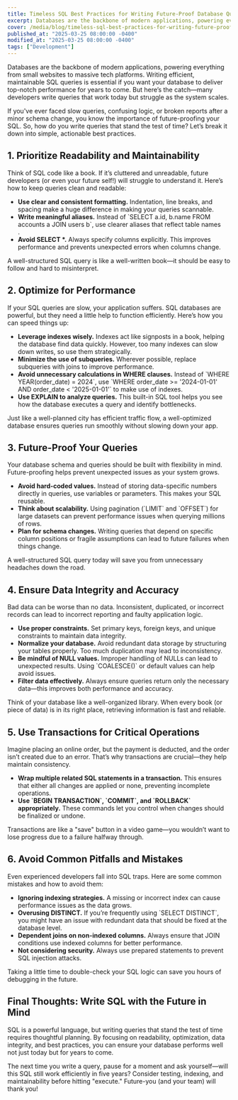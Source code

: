 ```yaml
---
title: Timeless SQL Best Practices for Writing Future-Proof Database Queries
excerpt: Databases are the backbone of modern applications, powering everything from small websites to massive tech platforms. Writing efficient...
cover: /media/blog/timeless-sql-best-practices-for-writing-future-proof-database-queries/cover.webp
published_at: "2025-03-25 08:00:00 -0400"
modified_at: "2025-03-25 08:00:00 -0400"
tags: ["Development"]
---
```


Databases are the backbone of modern applications, powering everything from small websites to massive tech platforms. Writing efficient, maintainable SQL queries is essential if you want your database to deliver top-notch performance for years to come. But here’s the catch—many developers write queries that work today but struggle as the system scales.

If you've ever faced slow queries, confusing logic, or broken reports after a minor schema change, you know the importance of future-proofing your SQL. So, how do you write queries that stand the test of time? Let’s break it down into simple, actionable best practices.

## 1. Prioritize Readability and Maintainability

Think of SQL code like a book. If it’s cluttered and unreadable, future developers (or even your future self!) will struggle to understand it. Here’s how to keep queries clean and readable:

<ul>
<li><strong>Use clear and consistent formatting.</strong> Indentation, line breaks, and spacing make a huge difference in making your queries scannable.</li>
<li><strong>Write meaningful aliases.</strong> Instead of `SELECT a.id, b.name FROM accounts a JOIN users b`, use clearer aliases that reflect table names</li>.
<li><strong>Avoid SELECT *.</strong> Always specify columns explicitly. This improves performance and prevents unexpected errors when columns change.</li>
</ul>

A well-structured SQL query is like a well-written book—it should be easy to follow and hard to misinterpret.

## 2. Optimize for Performance

If your SQL queries are slow, your application suffers. SQL databases are powerful, but they need a little help to function efficiently. Here’s how you can speed things up:

<ul>
<li><strong>Leverage indexes wisely.</strong> Indexes act like signposts in a book, helping the database find data quickly. However, too many indexes can slow down writes, so use them strategically.</li>
<li><strong>Minimize the use of subqueries.</strong> Wherever possible, replace subqueries with joins to improve performance.</li>
<li><strong>Avoid unnecessary calculations in WHERE clauses.</strong> Instead of `WHERE YEAR(order_date) = 2024`, use `WHERE order_date >= '2024-01-01' AND order_date < '2025-01-01'` to make use of indexes.</li>
<li><strong>Use EXPLAIN to analyze queries.</strong> This built-in SQL tool helps you see how the database executes a query and identify bottlenecks.</li>
</ul>

Just like a well-planned city has efficient traffic flow, a well-optimized database ensures queries run smoothly without slowing down your app.

## 3. Future-Proof Your Queries

Your database schema and queries should be built with flexibility in mind. Future-proofing helps prevent unexpected issues as your system grows.

<ul>
<li><strong>Avoid hard-coded values.</strong> Instead of storing data-specific numbers directly in queries, use variables or parameters. This makes your SQL reusable.</li>
<li><strong>Think about scalability.</strong> Using pagination (`LIMIT` and `OFFSET`) for large datasets can prevent performance issues when querying millions of rows.</li>
<li><strong>Plan for schema changes.</strong> Writing queries that depend on specific column positions or fragile assumptions can lead to future failures when things change.</li>
</ul>

A well-structured SQL query today will save you from unnecessary headaches down the road.

## 4. Ensure Data Integrity and Accuracy

Bad data can be worse than no data. Inconsistent, duplicated, or incorrect records can lead to incorrect reporting and faulty application logic.

<ul>
<li><strong>Use proper constraints.</strong> Set primary keys, foreign keys, and unique constraints to maintain data integrity.</li>
<li><strong>Normalize your database.</strong> Avoid redundant data storage by structuring your tables properly. Too much duplication may lead to inconsistency.</li>
<li><strong>Be mindful of NULL values.</strong> Improper handling of NULLs can lead to unexpected results. Using `COALESCE()` or default values can help avoid issues.</li>
<li><strong>Filter data effectively.</strong> Always ensure queries return only the necessary data—this improves both performance and accuracy.</li>
</ul>

Think of your database like a well-organized library. When every book (or piece of data) is in its right place, retrieving information is fast and reliable.

## 5. Use Transactions for Critical Operations

Imagine placing an online order, but the payment is deducted, and the order isn’t created due to an error. That’s why transactions are crucial—they help maintain consistency.

<ul>
<li><strong>Wrap multiple related SQL statements in a transaction.</strong> This ensures that either all changes are applied or none, preventing incomplete operations.</li>
<li><strong>Use `BEGIN TRANSACTION`, `COMMIT`, and `ROLLBACK` appropriately.</strong> These commands let you control when changes should be finalized or undone.</li>
</ul>

Transactions are like a "save" button in a video game—you wouldn’t want to lose progress due to a failure halfway through.

## 6. Avoid Common Pitfalls and Mistakes

Even experienced developers fall into SQL traps. Here are some common mistakes and how to avoid them:

<ul>
<li><strong>Ignoring indexing strategies.</strong> A missing or incorrect index can cause performance issues as the data grows.</li>
<li><strong>Overusing DISTINCT.</strong> If you’re frequently using `SELECT DISTINCT`, you might have an issue with redundant data that should be fixed at the database level.</li>
<li><strong>Dependent joins on non-indexed columns.</strong> Always ensure that JOIN conditions use indexed columns for better performance.</li>
<li><strong>Not considering security.</strong> Always use prepared statements to prevent SQL injection attacks.</li>
</ul>

Taking a little time to double-check your SQL logic can save you hours of debugging in the future.

## Final Thoughts: Write SQL with the Future in Mind

SQL is a powerful language, but writing queries that stand the test of time requires thoughtful planning. By focusing on readability, optimization, data integrity, and best practices, you can ensure your database performs well not just today but for years to come.

The next time you write a query, pause for a moment and ask yourself—will this SQL still work efficiently in five years? Consider testing, indexing, and maintainability before hitting "execute." Future-you (and your team) will thank you!

